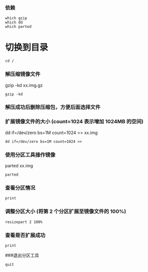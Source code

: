 ### 依赖
```
which gzip
which dd
which parted
```


# 切换到目录

```
cd /
```
### 解压缩镜像文件
gzip -kd xx.img.gz
```
gzip -kd
```
### 解压成功后删除压缩包，方便后面选择文件

### 扩展镜像文件的大小 (count=1024 表示增加 1024MB 的空间)
  dd if=/dev/zero bs=1M count=1024 >> xx.img
  
```
dd if=/dev/zero bs=1M count=1024 >>
```
### 使用分区工具操作镜像
parted xx.img
```
parted
```
### 查看分区情况
```
print
```
### 调整分区大小 (将第 2 个分区扩展至镜像文件的 100%)
```
resizepart 2 100%
```
### 查看是否扩展成功
```
print
```
###退出分区工具
```
quit
```
